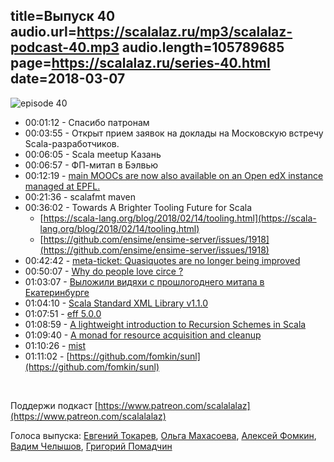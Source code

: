 title=Выпуск 40
audio.url=https://scalalaz.ru/mp3/scalalaz-podcast-40.mp3
audio.length=105789685
page=https://scalalaz.ru/series-40.html
date=2018-03-07
----

![episode 40](https://scalalaz.ru/img/episode40.png)

* 00:01:12 - Спасибо патронам
* 00:03:55 - Открыт прием заявок на доклады на Московскую встречу Scala-разработчиков.
* 00:06:05 - Scala meetup Казань
* 00:06:57 - ФП-митап в Бэлвью
* 00:12:19 - [main MOOCs are now also available on an Open edX instance managed at EPFL.](https://scala-lang.org/news/2018/02/27/moocs-edx-support.html)
* 00:21:36 - scalafmt maven
* 00:36:02 - Towards A Brighter Tooling Future for Scala
  - [https://scala-lang.org/blog/2018/02/14/tooling.html](https://scala-lang.org/blog/2018/02/14/tooling.html)
  - [https://github.com/ensime/ensime-server/issues/1918](https://github.com/ensime/ensime-server/issues/1918)
* 00:42:42 - [meta-ticket: Quasiquotes are no longer being improved](https://github.com/scala/bug/issues/10755)
* 00:50:07 - [Why do people love circe ?](https://www.reddit.com/r/scala/comments/814lyh/why_do_people_love_circe/)
* 01:03:07 - [Выложили видяхи с прошлогоднего митапа в Екатеринбурге](https://www.youtube.com/watch?v=uvHmi6A5hk4&list=PL9SJrES3EGUQ1GwQGPHlSBSP-IurfbBsE)
* 01:04:10 - [Scala Standard XML Library v1.1.0](https://github.com/scala/scala-xml/releases/tag/v1.1.0)
* 01:07:51 - [eff 5.0.0](https://github.com/atnos-org/eff/releases)
* 01:08:59 - [A lightweight introduction to Recursion Schemes in Scala](http://bit.ly/2D5nzix)
* 01:09:40 - [A monad for resource acquisition and cleanup](https://github.com/iravid/managedt)
* 01:10:26 - [mist](https://github.com/Hydrospheredata/mist)
* 01:11:02 - [https://github.com/fomkin/sunl](https://github.com/fomkin/sunl)

<br/>

Поддержи подкаст [https://www.patreon.com/scalalalaz](https://www.patreon.com/scalalalaz)

Голоса выпуска: [Евгений Токарев](http://github.com/strobe),
[Ольга Махасоева](https://twitter.com/oli_kitty), [Алексей Фомкин](https://github.com/fomkin), [Вадим Челышов](http://github.com/dos65),
[Григорий Помадчин](https://github.com/pomadchin)
